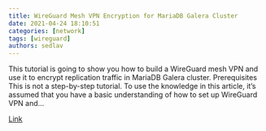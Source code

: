 ```yaml
---
title: WireGuard Mesh VPN Encryption for MariaDB Galera Cluster
date: 2021-04-24 18:10:51
categories: [network]
tags: [wireguard]
authors: sedlav
---
```


This tutorial is going to show you how to build a WireGuard mesh VPN and use it to encrypt replication traffic in MariaDB Galera cluster. Prerequisites This is not a step-by-step tutorial. To use the knowledge in this article, it’s assumed that you have a basic understanding of how to set up WireGuard VPN and…

[Link](https://www.linuxbabe.com/mariadb/wireguard-mesh-vpn-encryption-mariadb-galera-cluster)

